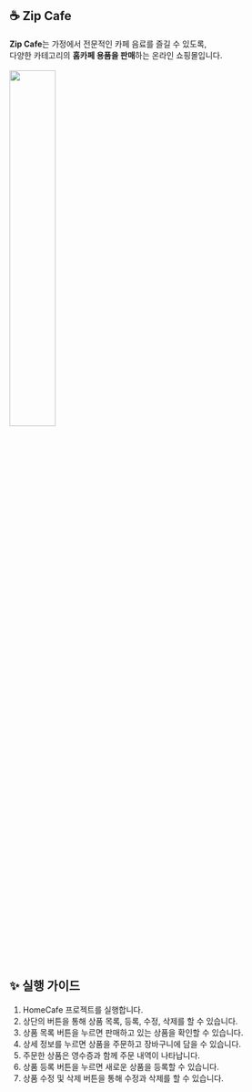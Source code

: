 ## ☕ Zip Cafe
**Zip Cafe**는 가정에서 전문적인 카페 음료를 즐길 수 있도록,<br>
다양한 카테고리의 **홈카페 용품을 판매**하는 온라인 쇼핑몰입니다.<br><br>
<img src="https://github.com/user-attachments/assets/4ff6372d-ec88-4544-88fd-d7e3ab77d67f" width="40%" height="auto">

## ✨ 실행 가이드
1. HomeCafe 프로젝트를 실행합니다.
2. 상단의 버튼을 통해 상품 목록, 등록, 수정, 삭제를 할 수 있습니다.
3. 상품 목록 버튼을 누르면 판매하고 있는 상품을 확인할 수 있습니다.
4. 상세 정보를 누르면 상품을 주문하고 장바구니에 담을 수 있습니다.
5. 주문한 상품은 영수증과 함께 주문 내역이 나타납니다.
6. 상품 등록 버튼을 누르면 새로운 상품을 등록할 수 있습니다.
7. 상품 수정 및 삭제 버튼을 통해 수정과 삭제를 할 수 있습니다.
